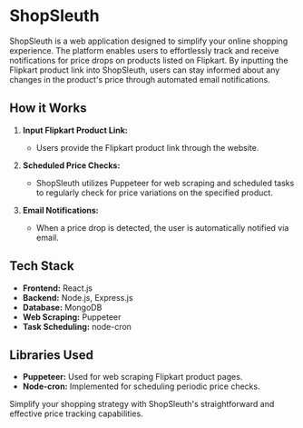 # ShopSleuth

ShopSleuth is a web application designed to simplify your online shopping experience. The platform enables users to effortlessly track and receive 
notifications for price drops on products listed on Flipkart. By inputting the Flipkart product link into ShopSleuth, users can stay 
informed about any changes in the product's price through automated email notifications.

## How it Works

1. **Input Flipkart Product Link:**
   - Users provide the Flipkart product link through the website.

2. **Scheduled Price Checks:**
   - ShopSleuth utilizes Puppeteer for web scraping and scheduled tasks to regularly check for price variations on the specified product.

3. **Email Notifications:**
   - When a price drop is detected, the user is automatically notified via email.

## Tech Stack

- **Frontend:** React.js
- **Backend:** Node.js, Express.js
- **Database:** MongoDB
- **Web Scraping:** Puppeteer
- **Task Scheduling:** node-cron

## Libraries Used

- **Puppeteer:** Used for web scraping Flipkart product pages.
- **Node-cron:** Implemented for scheduling periodic price checks.

Simplify your shopping strategy with ShopSleuth's straightforward and effective price tracking capabilities.
